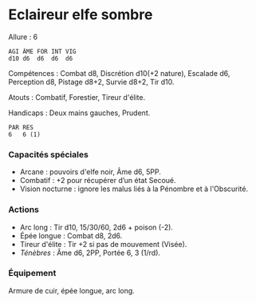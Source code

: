 # Eclaireur elfe sombre

Allure : 6

	AGI	ÂME	FOR	INT	VIG
	d10	d6	d6	d6	d6

Compétences : Combat d8, Discrétion d10(+2 nature), Escalade d6, Perception d8, Pistage d8+2, Survie d8+2, Tir d10.

Atouts : Combatif, Forestier, Tireur d'élite.

Handicaps : Deux mains gauches, Prudent.

	PAR	RES
	6	6 (1)

### Capacités spéciales
- Arcane : pouvoirs d'elfe noir, Âme d6, 5PP.
- Combatif : +2 pour récupérer d’un état Secoué.
- Vision nocturne : ignore les malus liés à la Pénombre et à l'Obscurité.

### Actions
- Arc long : Tir d10, 15/30/60, 2d6 + poison (-2).
- Épée longue : Combat d8, 2d6.
- Tireur d'élite : Tir +2 si pas de mouvement (Visée).
- _Ténèbres_ : Âme d6, 2PP, Portée 6, 3 (1/rd).

### Équipement
Armure de cuir, épée longue, arc long.
